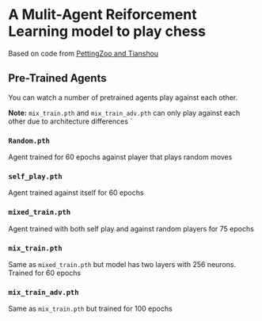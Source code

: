 # A Mulit-Agent Reiforcement Learning model to play chess

Based on code from [PettingZoo and Tianshou](https://pettingzoo.farama.org/tutorials/tianshou/advanced/)

## Pre-Trained Agents

You can watch a number of pretrained agents play against each other.

**Note:** `mix_train.pth` and `mix_train_adv.pth` can only play against each other due to architecture differences
`
### `Random.pth`
Agent trained for 60 epochs against player that plays random moves

### `self_play.pth`
Agent trained against itself for 60 epochs

### `mixed_train.pth`
Agent trained with both self play and against random players for 75 epochs

### `mix_train.pth`
Same as `mixed_train.pth` but model has two layers with 256 neurons. Trained for 60 epochs

### `mix_train_adv.pth`
Same as `mix_train.pth` but trained for 100 epochs